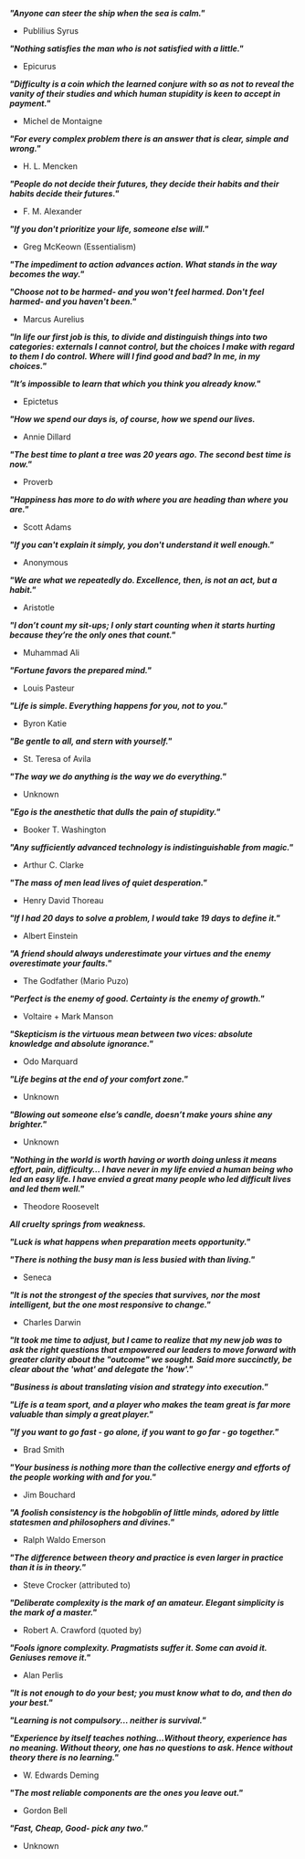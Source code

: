 ***"Anyone can steer the ship when the sea is calm."***
- Publilius Syrus


***"Nothing satisfies the man who is not satisfied with a little."***
- Epicurus


***"Difficulty is a coin which the learned conjure with so as not to reveal the vanity of their studies and which human stupidity is keen to accept in payment."***
- Michel de Montaigne


***"For every complex problem there is an answer that is clear, simple and wrong."***
- H. L. Mencken


***"People do not decide their futures, they decide their habits and their habits decide their futures."***
- F. M. Alexander


***"If you don't prioritize your life, someone else will."***
- Greg McKeown (Essentialism)


***"The impediment to action advances action. What stands in the way becomes the way."***


***"Choose not to be harmed- and you won't feel harmed. Don't feel harmed- and you haven't been."***
- Marcus Aurelius


***"In life our first job is this, to divide and distinguish things into two categories: externals I cannot control, but the choices I make with regard to them I do control. Where will I find good and bad? In me, in my choices."***


***"It’s impossible to learn that which you think you already know."***
- Epictetus


***"How we spend our days is, of course, how we spend our lives.***
- Annie Dillard


***"The best time to plant a tree was 20 years ago. The second best time is now."***
- Proverb


***"Happiness has more to do with where you are heading than where you are."***
- Scott Adams


***"If you can't explain it simply, you don't understand it well enough."***
- Anonymous


***"We are what we repeatedly do. Excellence, then, is not an act, but a habit."***
- Aristotle


***"I don’t count my sit-ups; I only start counting when it starts hurting because they’re the only ones that count."***
- Muhammad Ali


***"Fortune favors the prepared mind."***
- Louis Pasteur


***"Life is simple. Everything happens for you, not to you."***
- Byron Katie


***"Be gentle to all, and stern with yourself."***
- St. Teresa of Avila


***"The way we do anything is the way we do everything."***
- Unknown


***"Ego is the anesthetic that dulls the pain of stupidity."***
- Booker T. Washington


***"Any sufficiently advanced technology is indistinguishable from magic."***
- Arthur C. Clarke


***"The mass of men lead lives of quiet desperation."***
- Henry David Thoreau


***"If I had 20 days to solve a problem, I would take 19 days to define it."***
- Albert Einstein


***"A friend should always underestimate your virtues and the enemy overestimate your faults."***
- The Godfather (Mario Puzo)


***"Perfect is the enemy of good. Certainty is the enemy of growth."***
- Voltaire + Mark Manson


***"Skepticism is the virtuous mean between two vices: absolute knowledge and absolute ignorance."***
- Odo Marquard


***"Life begins at the end of your comfort zone."***
- Unknown


***"Blowing out someone else’s candle, doesn’t make yours shine any brighter."***
- Unknown


***"Nothing in the world is worth having or worth doing unless it means effort, pain, difficulty… I have never in my life envied a human being who led an easy life. I have envied a great many people who led difficult lives and led them well."***
- Theodore Roosevelt


***All cruelty springs from weakness.***  

***"Luck is what happens when preparation meets opportunity."***  

***"There is nothing the busy man is less busied with than living."***  
- Seneca


***"It is not the strongest of the species that survives, nor the most intelligent, but the one most responsive to change."***
- Charles Darwin


***"It took me time to adjust, but I came to realize that my new job was to ask the right questions that empowered our leaders to move forward with greater clarity about the "outcome" we sought. Said more succinctly, be clear about the 'what' and delegate the 'how'."***  

***"Business is about translating vision and strategy into execution."***  

***"Life is a team sport, and a player who makes the team great is far more valuable than simply a great player."***  

***"If you want to go fast - go alone, if you want to go far - go together."***  
- Brad Smith


***"Your business is nothing more than the collective energy and efforts of the people working with and for you."***
- Jim Bouchard


***"A foolish consistency is the hobgoblin of little minds, adored by little statesmen and philosophers and divines."***
- Ralph Waldo Emerson


***"The difference between theory and practice is even larger in practice than it is in theory."***
- Steve Crocker (attributed to)


***"Deliberate complexity is the mark of an amateur. Elegant simplicity is the mark of a master."***
- Robert A. Crawford (quoted by)


***"Fools ignore complexity. Pragmatists suffer it. Some can avoid it. Geniuses remove it."***
- Alan Perlis


***"It is not enough to do your best; you must know what to do, and then do your best."***  

***"Learning is not compulsory... neither is survival."***  

***"Experience by itself teaches nothing…Without theory, experience has no meaning. Without theory, one has no questions to ask. Hence without theory there is no learning."***  
- W. Edwards Deming


***"The most reliable components are the ones you leave out."***
- Gordon Bell


***"Fast, Cheap, Good- pick any two."*** 
- Unknown
